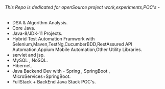 ###### This Repo is dedicated for openSource project work,experiments,POC's -
* DSA & Algorithm Analysis.
* Core Java.
* Java-8/JDK-11 Projects.
* Hybrid Test Automation Framwork with Selenium,Maven,TestNg,CucumberBDD,RestAssured API Automation,Appium Mobile Automation,Other Utility Libraries.
* servlet and jsp.
* MySQL , NoSQL.
* Hibernet.
* Java Backend Dev with - Spring , SpringBoot , MicroServices+SpringBoot.
* FullStack + BackEnd Java Stack POC's.
